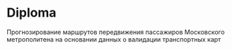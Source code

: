 # Diploma
Прогнозирование маршрутов передвижения пассажиров Московского метрополитена на основании данных о валидации транспортных карт
